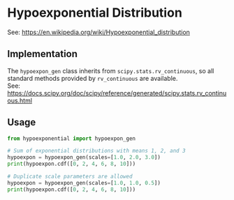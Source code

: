 # Hypoexponential Distribution
See: https://en.wikipedia.org/wiki/Hypoexponential_distribution

## Implementation
The `hypoexpon_gen` class inherits from `scipy.stats.rv_continuous`, so all standard methods provided by `rv_continuous` are available.  
See: https://docs.scipy.org/doc/scipy/reference/generated/scipy.stats.rv_continuous.html

## Usage
```python
from hypoexponential import hypoexpon_gen

# Sum of exponential distributions with means 1, 2, and 3
hypoexpon = hypoexpon_gen(scales=[1.0, 2.0, 3.0])
print(hypoexpon.cdf([0, 2, 4, 6, 8, 10]))

# Duplicate scale parameters are allowed
hypoexpon = hypoexpon_gen(scales=[1.0, 1.0, 0.5])
print(hypoexpon.cdf([0, 2, 4, 6, 8, 10]))
```

